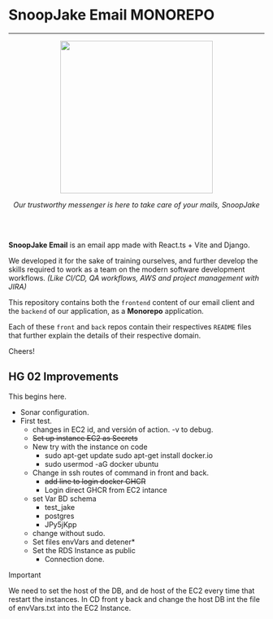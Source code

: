 # SnoopJake Email MONOREPO
---
<p align="center">
<img src="https://github.com/Tech-Fellows-SnoopJake/EmailServer/assets/49454068/b2438f2d-fa21-405e-94ed-c5e25c4140ea"  width="300" height="300" />
</p>
<p align="center"><i>Our trustworthy messenger is here to take care of your mails, SnoopJake</i></p>
<br>
<br>

**SnoopJake Email** is an email app made with React.ts + Vite and Django. 

We developed it for the sake of training ourselves, and further develop the skills required to work as a team on the modern software development workflows. 
_(Like CI/CD, QA workflows, AWS and project management with JIRA)_

This repository contains both the `frontend` content of our email client and the `backend` of our application, as a **Monorepo** application.

Each of these `front` and `back` repos contain their respectives ``README`` files that further explain the details of their respective domain.

Cheers!

## HG 02 Improvements

This begins here. 
- Sonar configuration.
- First test.
  - changes in EC2 id, and versión of action. -v to debug.
  - ~~Set up instance EC2 as Secrets~~
  - New try with the instance on code
    - sudo apt-get update
      sudo apt-get install docker.io
    - sudo usermod -aG docker ubuntu
  - Change in ssh routes of command in front and back.
    - ~~add line to login docker GHCR~~
    - Login direct GHCR from EC2 intance 
  - set Var BD schema 
    - test_jake 
    - postgres
    - JPy5jKpp
  - change without sudo. 
  - Set files envVars and detener*
  - Set the RDS Instance as public
    - Connection done. 

>[!IMPORTANT]
> We need to set the host of the DB, and de host of the EC2 every time that restart the instances.
> In CD front y back and change the host DB int the file of envVars.txt into the EC2 Instance.

